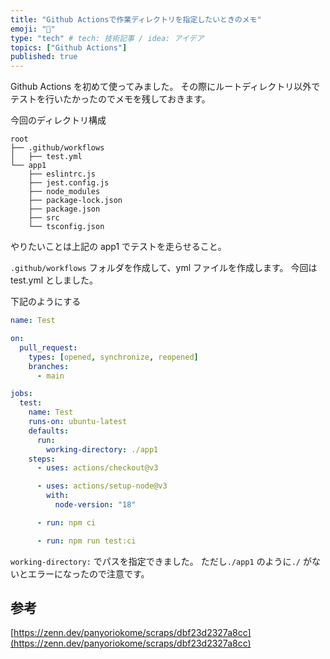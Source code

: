 ```yaml
---
title: "Github Actionsで作業ディレクトリを指定したいときのメモ"
emoji: "🐷"
type: "tech" # tech: 技術記事 / idea: アイデア
topics: ["Github Actions"]
published: true
---
```


Github Actions を初めて使ってみました。
その際にルートディレクトリ以外でテストを行いたかったのでメモを残しておきます。

今回のディレクトリ構成

```
root
├── .github/workflows
│   ├── test.yml
└── app1
    ├── eslintrc.js
    ├── jest.config.js
    ├── node_modules
    ├── package-lock.json
    ├── package.json
    ├── src
    └── tsconfig.json
```

やりたいことは上記の app1 でテストを走らせること。

`.github/workflows` フォルダを作成して、yml ファイルを作成します。
今回は test.yml としました。

下記のようにする

```yml
name: Test

on:
  pull_request:
    types: [opened, synchronize, reopened]
    branches:
      - main

jobs:
  test:
    name: Test
    runs-on: ubuntu-latest
    defaults:
      run:
        working-directory: ./app1
    steps:
      - uses: actions/checkout@v3

      - uses: actions/setup-node@v3
        with:
          node-version: "18"

      - run: npm ci

      - run: npm run test:ci
```

`working-directory:` でパスを指定できました。
ただし`./app1` のように`./` がないとエラーになったので注意です。

## 参考

[https://zenn.dev/panyoriokome/scraps/dbf23d2327a8cc](https://zenn.dev/panyoriokome/scraps/dbf23d2327a8cc)
